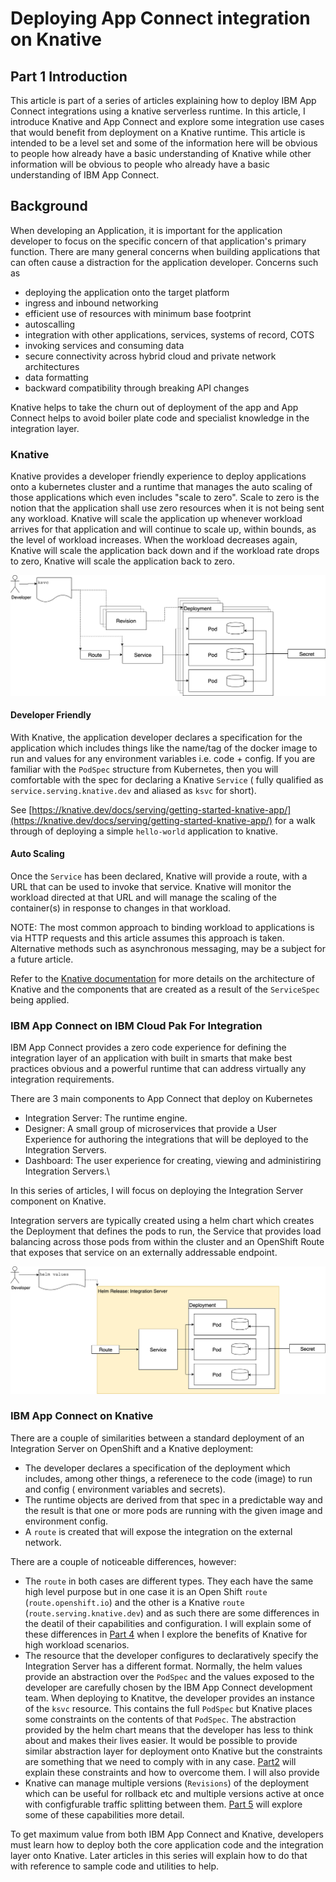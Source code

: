 # Deploying App Connect integration on Knative

## Part 1 Introduction

This article is part of a series of articles explaining how to deploy IBM App Connect integrations using a knative serverless runtime. In this article, I introduce Knative and App Connect and explore some integration use cases that would benefit from deployment on a Knative runtime. This article is intended to be a level set and some of the information here will be obvious to people how already have a basic understanding of Knative while other information will be obvious to people who already have a basic understanding of IBM App Connect.

## Background
When developing an Application, it is important for the application developer to focus on the specific concern of that application's primary function. There are many general concerns when building applications that can often cause a distraction for the application developer.  Concerns such as
 - deploying the application onto the target platform
  - ingress and inbound networking
  - efficient use of resources with minimum base footprint
  - autoscalling
 - integration with other applications, services, systems of record, COTS
  - invoking services and consuming data
  - secure connectivity across hybrid cloud and private network architectures
  - data formatting
  - backward compatibility through breaking API changes

Knative helps to take the churn out of deployment of the app and App Connect helps to avoid boiler plate code and specialist knowledge in the integration layer.

### Knative
Knative provides a developer friendly experience to deploy applications onto a kubernetes cluster and a runtime that manages the auto scaling of those applications which even includes "scale to zero".  Scale to zero is the notion that the application shall use zero resources when it is not being sent any workload. Knative will scale the application up whenever workload arrives for that application and will continue to scale up, within bounds, as the level of workload increases. When the workload decreases again, Knative will scale the application back down and if the workload rate drops to zero, Knative will scale the application back to zero.

![Typical Knative Deployment](./typical-knative-deployment.png)

#### Developer Friendly
With Knative, the application developer declares a specification for the application which includes things like the name/tag of the docker image to run and values for any environment variables i.e. code + config.
If you are familiar with the `PodSpec` structure from Kubernetes, then you will comfortable with the spec for declaring a Knative `Service` ( fully qualified as `service.serving.knative.dev` and aliased as `ksvc` for short).

See [https://knative.dev/docs/serving/getting-started-knative-app/](https://knative.dev/docs/serving/getting-started-knative-app/) for a walk through of deploying a simple `hello-world` application to knative.

#### Auto Scaling
Once the `Service` has been declared, Knative will provide a route, with a URL that can be used to invoke that service. Knative will monitor the workload directed at that URL and will manage the scaling of the container(s) in response to changes in that workload.

NOTE: The most common approach to binding workload to applications is via HTTP requests and this article assumes this approach is taken.  Alternative methods such as asynchronous messaging, may be a subject for a future article.

Refer to the [Knative documentation](https://knative.dev/docs/serving/#serving-resources) for more details on the architecture of Knative and the components that are created as a result of the `ServiceSpec` being applied.



### IBM App Connect on IBM Cloud Pak For Integration
IBM App Connect provides a zero code experience for defining the integration layer of an application with built in smarts that make best practices obvious and a powerful runtime that can address virtually any integration requirements.

There are 3 main components to App Connect that deploy on Kubernetes
 - Integration Server: The runtime engine.
 - Designer: A small group of microservices that provide a User Experience for authoring the integrations that will be deployed to the Integration Servers.
 - Dashboard: The user experience for creating, viewing and administiring Integration Servers.\

 In this series of articles, I will focus on deploying the Integration Server component on Knative.

Integration servers are typically created using a helm chart which creates the Deployment that defines the pods to run, the Service that provides load balancing across those pods from within the cluster and an OpenShift Route that exposes that service on an externally addressable endpoint.

![Integration Server on OCP](./integration-server-on-ocp.png)


### IBM App Connect on Knative


There are a couple of similarities between a standard deployment of an Integration Server on OpenShift and a Knative deployment:
 - The developer declares a specification of the deployment which includes, among other things, a referenece to the code (image) to run and config ( environment variables and secrets).
 - The runtime objects are derived from that spec in a predictable way and the result is that one or more pods are running with the given image and environment config.
 - A `route` is created that will expose the integration on the external network.

There are a couple of noticeable differences, however:
 - The `route` in both cases are different types.  They each have the same high level purpose but in one case it is an Open Shift `route` (`route.openshift.io`) and the other is a Knative `route` (`route.serving.knative.dev`) and as such there are some differences in the deatil of their capabilities and configuration.  I will explain some of these differences in [Part 4](./part4.html) when I explore the benefits of Knative for high workload scenarios.
 - The resource that the developer configures to declaratively specify the Integration Server has a different format.  Normally, the helm values provide an abstraction over the `PodSpec` and the values exposed to the developer are carefully chosen by the IBM App Connect development team.  When deploying to Knatitve, the developer provides an instance of the `ksvc` resource.  This contains the full `PodSpec` but Knative places some constraints on the contents of that `PodSpec`. The abstraction provided by the helm chart means that the developer has less to think about and makes their lives easier. It would be possible to provide similar abstraction layer for deployment onto Knative but the constraints are something that we need to comply with in any case. [Part2](./part2.html) will explain these constraints and how to overcome them. I will also provide
 - Knative can manage multiple versions (`Revisions`) of the deployment which can be useful for rollback etc and multiple versions active at once with configfurable traffic splitting between them.  [Part 5](./part5.html) will explore some of these capabilities more detail.

 To get maximum value from both IBM App Connect and Knative, developers must learn how to deploy both the core application code and the integration layer onto Knative. Later articles in this series will explain how to do that with reference to sample code and utilities to help.
